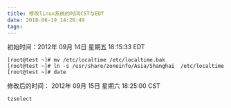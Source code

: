 ```yaml
---
title: 修改linux系统的时间CST与EDT
date: 2018-06-19 14:26:49
tags:
---
```



初始时间：2012年 09月 14日 星期五 18:15:33 EDT

```
[root@test ~]# mv /etc/localtime /etc/localtime.bak
[root@test ~]# ln -s /usr/share/zoneinfo/Asia/Shanghai  /etc/localtime
[root@test ~]# date
```
修改后的时间：
2012年 09月 15日 星期六 18:25:00 CST


```
tzselect
```

